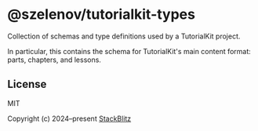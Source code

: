 # @szelenov/tutorialkit-types

Collection of schemas and type definitions used by a TutorialKit project.

In particular, this contains the schema for TutorialKit's main content format: parts, chapters, and lessons.

## License

MIT

Copyright (c) 2024–present [StackBlitz][stackblitz]

[stackblitz]: https://stackblitz.com/

